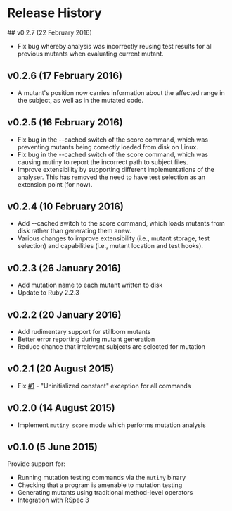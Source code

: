 # Release History

## v0.2.7 (22 February 2016)
* Fix bug whereby analysis was incorrectly reusing test results for all previous mutants when evaluating current mutant.

## v0.2.6 (17 February 2016)
* A mutant's position now carries information about the affected range in the subject, as well as in the mutated code.

## v0.2.5 (16 February 2016)
* Fix bug in the --cached switch of the score command, which was preventing mutants being correctly loaded from disk on Linux.
* Fix bug in the --cached switch of the score command, which was causing mutiny to report the incorrect path to subject files.
* Improve extensibility by supporting different implementations of the analyser. This has removed the need to have test selection as an extension point (for now).

## v0.2.4 (10 February 2016)
* Add --cached switch to the score command, which loads mutants from disk rather than generating them anew.
* Various changes to improve extensibility (i.e., mutant storage, test selection) and capabilities (i.e., mutant location and test hooks).

## v0.2.3 (26 January 2016)
* Add mutation name to each mutant written to disk
* Update to Ruby 2.2.3

## v0.2.2 (20 January 2016)
* Add rudimentary support for stillborn mutants
* Better error reporting during mutant generation
* Reduce chance that irrelevant subjects are selected for mutation

## v0.2.1 (20 August 2015)
* Fix [#1](https://github.com/mutiny/mutiny/issues/1) - "Uninitialized constant" exception for all commands

## v0.2.0 (14 August 2015)
* Implement `mutiny score` mode which performs mutation analysis

## v0.1.0 (5 June 2015)
Provide support for:
* Running mutation testing commands via the `mutiny` binary
* Checking that a program is amenable to mutation testing
* Generating mutants using traditional method-level operators
* Integration with RSpec 3
